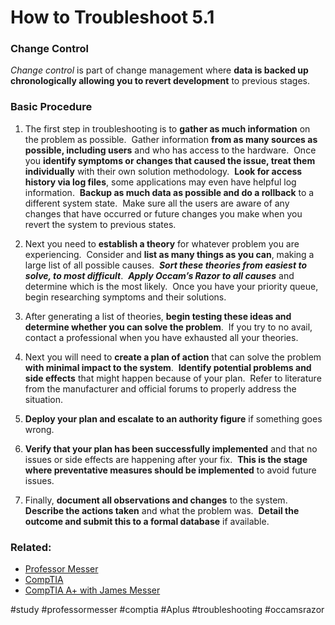 # How to Troubleshoot 5.1

### Change Control

*Change control* is part of change management where **data is backed up chronologically allowing you to revert development** to previous stages.

### Basic Procedure

1. The first step in troubleshooting is to **gather as much information** on the problem as possible.  Gather information **from as many sources as possible, including users** and who has access to the hardware.  Once you **identify symptoms or changes that caused the issue, treat them individually** with their own solution methodology.  **Look for access history via log files**, some applications may even have helpful log information.  **Backup as much data as possible and do a rollback** to a different system state.  Make sure all the users are aware of any changes that have occurred or future changes you make when you revert the system to previous states.

2. Next you need to **establish a theory** for whatever problem you are experiencing.  Consider and **list as many things as you can**, making a large list of all possible causes.  ***Sort these theories from easiest to solve, to most difficult***.  ***Apply Occam’s Razor to all causes*** and determine which is the most likely.  Once you have your priority queue, begin researching symptoms and their solutions.

3. After generating a list of theories, **begin testing these ideas and determine whether you can solve the problem**.  If you try to no avail, contact a professional when you have exhausted all your theories. 

4. Next you will need to **create a plan of action** that can solve the problem **with minimal impact to the system**.  **Identify potential problems and side effects** that might happen because of your plan.  Refer to literature from the manufacturer and official forums to properly address the situation.

5. **Deploy your plan and escalate to an authority figure** if something goes wrong.

6. **Verify that your plan has been successfully implemented** and that no issues or side effects are happening after your fix.  **This is the stage where preventative measures should be implemented** to avoid future issues.

7. Finally, **document all observations and changes** to the system.  **Describe the actions taken** and what the problem was.  **Detail the outcome and submit this to a formal database** if available.

### Related:

- [Professor Messer](https://www.professormesser.com/free-a-plus-training/220-1101/220-1101-video/how-to-troubleshoot-220-1101/ "Professor Messer A+ Guide")
- [CompTIA](https://www.comptia.org/ "CompTIA Homepage")
- [CompTIA A+ with James Messer](CompTIA%20A+%20with%20James%20Messer.md)

#study #professormesser #comptia #Aplus #troubleshooting #occamsrazor